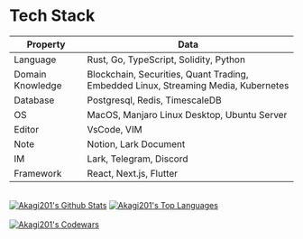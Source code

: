 # Tech Stack

| Property         	| Data                                                                               	|
|------------------	|------------------------------------------------------------------------------------	|
| Language         	| Rust, Go, TypeScript, Solidity, Python                                             	|
| Domain Knowledge 	| Blockchain, Securities, Quant Trading, Embedded Linux, Streaming Media, Kubernetes 	|
| Database         	| Postgresql, Redis, TimescaleDB                                                     	|
| OS               	| MacOS,  Manjaro Linux Desktop, Ubuntu Server                                       	|
| Editor           	| VsCode, VIM                                                                        	|
| Note             	| Notion, Lark Document                                                              	|
| IM               	| Lark, Telegram, Discord                                                            	|
| Framework        	| React, Next.js, Flutter                                                            	|

<br/>
  <a href="https://github.com/Akagi201"><img alt="Akagi201's Github Stats" src="https://raw.githubusercontent.com/Akagi201/github-stats/master/generated/overview.svg" /></a>
  <a href="https://github.com/Akagi201"><img alt="Akagi201's Top Languages" src="https://raw.githubusercontent.com/Akagi201/github-stats/master/generated/languages.svg" /></a>
<br/>

<br/>
  <a href="https://www.codewars.com/users/Akagi201"><img alt="Akagi201's Codewars" src="https://www.codewars.com/users/Akagi201/badges/large"></a>
<br/>